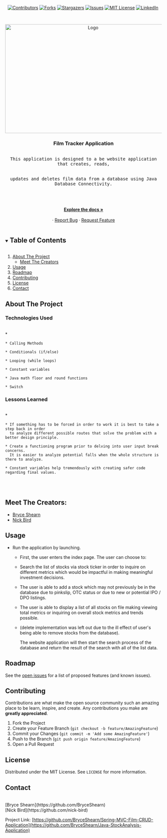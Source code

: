 <i></i>   [![Contributors][contributors-shield]][contributors-url]
[![Forks][forks-shield]][forks-url]
[![Stargazers][stars-shield]][stars-url]
[![Issues][issues-shield]][issues-url]
[![MIT License][license-shield]][license-url]
[![LinkedIn][linkedin-shield]][linkedin-url]

 

<!-- PROJECT LOGO -->
<br />
<p align="center">
  <a href="https://github.com/BryceShearn/Spring-MVC-Film-CRUD-Application">
    <img src="https://images.unsplash.com/photo-1581905764498-f1b60bae941a?ixid=MnwxMjA3fDB8MHxwaG90by1wYWdlfHx8fGVufDB8fHx8&ixlib=rb-1.2.1&auto=format&fit=crop&w=400&q=80" alt="Logo" width="550" height="350">
  </a>

  <h3 align="center">Film Tracker Application</h3>

  <p align="center">
    <kbd>
      <br />
      This application is designed to a be website application that creates, reads,
      <br />
      <br />
      <br />
      updates and deletes film data from a database using Java Database Connectivity.
      <br />
      <br />
      <br />
    </kbd>
    </kbd>
  <br />
  <br />
    <a href="https://github.com/BryceShearn/Spring-MVC-Film-CRUD-Application"><strong>Explore the docs »</strong></a>
    <br />
    <br />
    ·
    <a href="https://github.com/BryceShearn/Spring-MVC-Film-CRUD-Application/issues">Report Bug</a>
    ·
    <a href="https://github.com/BryceShearn/Spring-MVC-Film-CRUD-Application/issues">Request Feature</a>
  </p>
</p>



<!-- TABLE OF CONTENTS -->
<details open="open">
  <summary><h2 style="display: inline-block">Table of Contents</h2></summary>
  <ol>
    <li>
      <a href="#about-the-project">About The Project</a>
      <ul>
        <li><a href="#meet-the-creators">Meet The Creators</a></li>
      </ul>
    </li>
    <li><a href="#usage">Usage</a></li>
    <li><a href="#roadmap">Roadmap</a></li>
    <li><a href="#contributing">Contributing</a></li>
    <li><a href="#license">License</a></li>
    <li><a href="#contact">Contact</a></li>
  </ol>
</details>



<!-- ABOUT THE PROJECT -->
## About The Project
<i></i>
### Technologies Used
<br />
* <i></i>    

    * Calling Methods

    * Conditionals (if/else)

    * Looping (while loops)

    * Constant variables

    * Java math floor and round functions

    * Switch

### Lessons Learned
<br />
* <i></i>

    * If something has to be forced in order to work it is best to take a step back in order
      to analyze different possible routes that solve the problem with a better design principle.

    * Create a functioning program prior to delving into user input break concerns.
      It is easier to analyze potential falls when the whole structure is there to analyze.

    * Constant variables help tremendously with creating safer code regarding final values.

<br />
<br />

## Meet The Creators:
* [Bryce Shearn](https://github.com/BryceShearn)
* [Nick Bird](https://github.com/nick-bird)

<!-- USAGE EXAMPLES -->
## Usage

* Run the application by launching.
    * First, the user enters the index page. The user can choose to:
    *  Search the list of stocks via stock ticker in order to inquire on different
       metrics which would be impactful in making meaningful investment decisions.
    
    *  The user is able to add a stock which may not previously be in the database 
       due to pinkslip, OTC status or due to new or potential IPO / DPO listings.
       
    * The user is able to display a list of all stocks on file making viewing 
      total metrics or inquiring on overall stock metrics and trends possible.
       
    * (delete implementation was left out due to the ill effect of user's 
       being able to remove stocks from the database).
        
        The website application will then start the search process of the
        database and return the result of the search with all of the list data.

<!-- ROADMAP -->
## Roadmap

See the [open issues](https://github.com/BryceShearn/Spring-MVC-Film-CRUD-Application/issues) for a list of proposed features (and known issues).



<!-- CONTRIBUTING -->
## Contributing

Contributions are what make the open source community such an amazing place to be learn, inspire, and create. Any contributions you make are **greatly appreciated**.

1. Fork the Project
2. Create your Feature Branch (`git checkout -b feature/AmazingFeature`)
3. Commit your Changes (`git commit -m 'Add some AmazingFeature'`)
4. Push to the Branch (`git push origin feature/AmazingFeature`)
5. Open a Pull Request



<!-- LICENSE -->
## License

Distributed under the MIT License. See `LICENSE` for more information.



<!-- CONTACT -->
## Contact
<br />
[Bryce Shearn](https://github.com/BryceShearn)
<br />
[Nick Bird](https://github.com/nick-bird)
<br />

Project Link: [https://github.com/BryceShearn/Spring-MVC-Film-CRUD-Application](https://github.com/BryceShearn/Java-StockAnalysis-Application)







<!-- MARKDOWN LINKS & IMAGES -->
<!-- https://www.markdownguide.org/basic-syntax/#reference-style-links -->
[contributors-shield]: https://img.shields.io/github/contributors/BryceShearn/Spring-MVC-Film-CRUD-Application.svg?style=for-the-badge
[contributors-url]: https://github.com/BryceShearn/Spring-MVC-Film-CRUD-Application/graphs/contributors
[forks-shield]: https://img.shields.io/github/forks/BryceShearn/Spring-MVC-Film-CRUD-Application.svg?style=for-the-badge
[forks-url]: https://github.com/BryceShearn/Spring-MVC-Film-CRUD-Application/network/members
[stars-shield]: https://img.shields.io/github/stars/BryceShearn/Spring-MVC-Film-CRUD-Application.svg?style=for-the-badge
[stars-url]: https://github.com/BryceShearn/Java-StockAnalysis-Application/stargazers
[issues-shield]: https://img.shields.io/github/issues/BryceShearn/Spring-MVC-Film-CRUD-Application.svg?style=for-the-badge
[issues-url]: https://github.com/BryceShearn/Spring-MVC-Film-CRUD-Application/issues
[license-shield]: https://img.shields.io/github/license/BryceShearn/Spring-MVC-Film-CRUD-Application.svg?style=for-the-badge
[license-url]: https://github.com/BryceShearn/Spring-MVC-Film-CRUD-Application/blob/master/LICENSE.txt
[linkedin-shield]: https://img.shields.io/badge/-LinkedIn-black.svg?style=for-the-badge&logo=linkedin&colorB=555
[linkedin-url]: https://linkedin.com/in/BryceShearn
